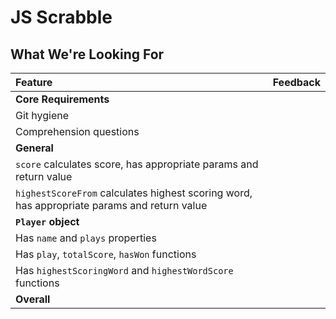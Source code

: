 # JS Scrabble
## What We're Looking For

Feature | Feedback
:------------- | :-------------
**Core Requirements** | 
Git hygiene | 
Comprehension questions | 
**General** | 
`score` calculates score, has appropriate params and return value | 
`highestScoreFrom` calculates highest scoring word, has appropriate params and return value | 
**`Player` object** | 
Has `name` and `plays` properties | 
Has `play`, `totalScore`, `hasWon` functions | 
Has `highestScoringWord` and `highestWordScore` functions | 
**Overall** | 
